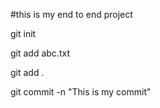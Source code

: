 #this is my end to end project


git init

git add abc.txt

git add .

git commit -n "This is my commit"
